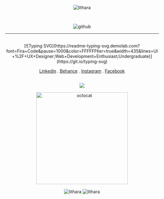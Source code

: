<div align = "center">
<p align="center"> <img src="https://komarev.com/ghpvc/?username=lithara&label=Profile%20views&color=0e75b6&style=flat" alt="lithara"/> </p> 
<br>
  
![github](https://user-images.githubusercontent.com/113939177/234396050-8e44459d-62d7-45fe-90f1-e85ef09cbe03.gif)

<hr>
   
<br>
 [![Typing SVG](https://readme-typing-svg.demolab.com?font=Fira+Code&pause=1000&color=FFFFFF&center=true&width=435&lines=UI+%2F+UX+Designer;Web+Development+Enthusiast;Undergraduate)](https://git.io/typing-svg)
<!--<h3 align="center">UI/UX Designer | Web Development Enthusiast | Undergraduate</h3>-->
<br>
  
<a href ="https://www.linkedin.com/in/lithara-perera/"> Linkedin</a> .
<a href ="https://www.behance.net/lithara-perera"> Behance</a> .
<a href ="https://www.instagram.com/lithara.perera/"> Instagram</a> .
<a href ="https://web.facebook.com/lithara.perera.1/"> Facebook</a>
<br>
<br>
  

  
<a href="https://www.youtube.com/watch?v=dQw4w9WgXcQ"><img src="https://user-images.githubusercontent.com/73097560/115834477-dbab4500-a447-11eb-908a-139a6edaec5c.gif"></a>
  
<span><img align="center"  alt="octocat" width="300" src="https://octodex.github.com/images/hula_loop_octodex03.gif"></span>

<img align = "center" src = "https://github-readme-stats.vercel.app/api/top-langs/?username=lithara&layout=compact&theme=chartreuse-dark" alt="lithara" />
<img align="center" src="https://github-readme-streak-stats.herokuapp.com/?user=lithara&theme=chartreuse-dark" alt="lithara" />

</div>
